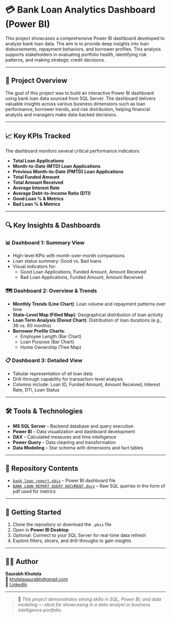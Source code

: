 # 💳 Bank Loan Analytics Dashboard (Power BI)

This project showcases a comprehensive Power BI dashboard developed to analyze bank loan data. The aim is to provide deep insights into loan disbursements, repayment behaviors, and borrower profiles. This analysis supports stakeholders in evaluating portfolio health, identifying risk patterns, and making strategic credit decisions.

---

## 📌 Project Overview

The goal of this project was to build an interactive Power BI dashboard using bank loan data sourced from SQL Server. The dashboard delivers valuable insights across various business dimensions such as loan performance, borrower trends, and risk distribution, helping financial analysts and managers make data-backed decisions.

---

## 📈 Key KPIs Tracked

The dashboard monitors several critical performance indicators:

- **Total Loan Applications**
- **Month-to-Date (MTD) Loan Applications**
- **Previous Month-to-Date (PMTD) Loan Applications**
- **Total Funded Amount**
- **Total Amount Received**
- **Average Interest Rate**
- **Average Debt-to-Income Ratio (DTI)**
- **Good Loan % & Metrics**
- **Bad Loan % & Metrics**

---

## 🔍 Key Insights & Dashboards

### 📊 Dashboard 1: Summary View

- High-level KPIs with month-over-month comparisons
- Loan status summary: Good vs. Bad loans
- Visual indicators for:
  - Good Loan Applications, Funded Amount, Amount Received
  - Bad Loan Applications, Funded Amount, Amount Received

### 🗺 Dashboard 2: Overview & Trends

- **Monthly Trends (Line Chart)**: Loan volume and repayment patterns over time
- **State-Level Map (Filled Map)**: Geographical distribution of loan activity
- **Loan Term Analysis (Donut Chart)**: Distribution of loan durations (e.g., 36 vs. 60 months)
- **Borrower Profile Charts**:
  - Employee Length (Bar Chart)
  - Loan Purpose (Bar Chart)
  - Home Ownership (Tree Map)

### 📋 Dashboard 3: Detailed View

- Tabular representation of all loan data
- Drill-through capability for transaction-level analysis
- Columns include: Loan ID, Funded Amount, Amount Received, Interest Rate, DTI, Loan Status

---

## 🛠 Tools & Technologies

- **MS SQL Server** – Backend database and query execution
- **Power BI** – Data visualization and dashboard development
- **DAX** – Calculated measures and time intelligence
- **Power Query** – Data cleaning and transformation
- **Data Modeling** – Star schema with dimensions and fact tables

---

## 📁 Repository Contents

- [`bank loan report.pbix`](https://github.com/12112004Q/Bank-Loan-Analysis/blob/main/Bank%20Loan%20Report%20Analysis/bank%20loan%20report.pbix) – Power BI dashboard file
- [`BANK LOAN REPORT QUERY DOCUMENT.docx`](https://github.com/12112004Q/Bank-Loan-Analysis/blob/main/Bank%20Loan%20Report%20Analysis/BANK%20LOAN%20REPORT%20QUERY%20DOCUMENT.docx) – Raw SQL queries in the form of pdf used for metrics

---


## 🚀 Getting Started

1. Clone the repository or download the `.pbix` file
2. Open in **Power BI Desktop**
3. Optional: Connect to your SQL Server for real-time data refresh
4. Explore filters, slicers, and drill-throughs to gain insights

---

## 🙋‍♂ Author

**Saurabh Khutela**  
📧 khutelasaurabh@gmail.com  
🔗 [LinkedIn](https://www.linkedin.com/in/saurabh-khutela/)

---

> 🎯 *This project demonstrates strong skills in SQL, Power BI, and data modeling — ideal for showcasing in a data analyst or business intelligence portfolio.*
